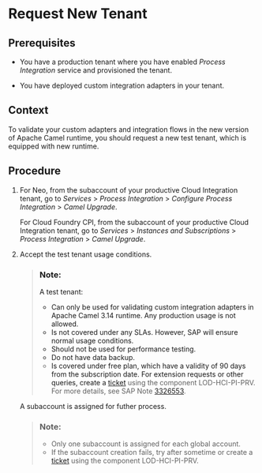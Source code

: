 <!-- loioac413cc4700445c486cf6c35d6f746ce -->

# Request New Tenant





<a name="loioac413cc4700445c486cf6c35d6f746ce__prereq_ck3_n2q_3xb"/>

## Prerequisites

-   You have a production tenant where you have enabled *Process Integration* service and provisioned the tenant.

-   You have deployed custom integration adapters in your tenant.



## Context

To validate your custom adapters and integration flows in the new version of Apache Camel runtime, you should request a new test tenant, which is equipped with new runtime.



## Procedure

1.  For Neo, from the subaccount of your productive Cloud Integration tenant, go to *Services* \> *Process Integration* \> *Configure Process Integration* \> *Camel Upgrade*.

    For Cloud Foundry CPI, from the subaccount of your productive Cloud Integration tenant, go to *Services* \> *Instances and Subscriptions* \> *Process Integration* \> *Camel Upgrade*.

2.  Accept the test tenant usage conditions.

    > ### Note:  
    > A test tenant:
    > 
    > -   Can only be used for validating custom integration adapters in Apache Camel 3.14 runtime. Any production usage is not allowed.
    > -   Is not covered under any SLAs. However, SAP will ensure normal usage conditions.
    > -   Should not be used for performance testing.
    > -   Do not have data backup.
    > -   Is covered under free plan, which have a validity of 90 days from the subscription date. For extension requests or other queries, create a [ticket](http://support.sap.com) using the component LOD-HCI-PI-PRV. For more details, see SAP Note [3326553](https://me.sap.com/notes/3326553).

    A subaccount is assigned for futher process.

    > ### Note:  
    > -   Only one subaccount is assigned for each global account.
    > -   If the subaccount creation fails, try after sometime or create a [ticket](http://support.sap.com) using the component LOD-HCI-PI-PRV.



